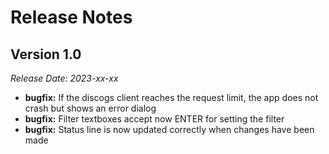 # Release Notes

## Version 1.0 
*Release Date: 2023-xx-xx*

* **bugfix:** If the discogs client reaches the request limit, the app does not crash but 
shows an error dialog
* **bugfix:** Filter textboxes accept now ENTER for setting the filter
* **bugfix:** Status line is now updated correctly when changes have been made